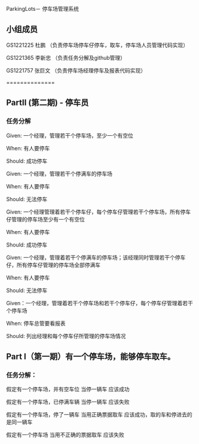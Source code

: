 ParkingLots－ 停车场管理系统

小组成员
----------------
GS1221225 杜鹏   （负责停车场停车仔停车，取车，停车场人员管理代码实现）

GS1221365 李新忠 （负责任务分解及github管理）

GS1221757 张巨文 （负责停车场经理停车及报表代码实现）


==============
## PartII (第二期) - 停车员 

### 任务分解

Given:	一个经理，管理若干个停车场，至少一个有空位

When:	有人要停车

Should:	成功停车


Given:	一个经理，管理若干个停满车的停车场

When:	有人要停车

Should:	无法停车


Given:	一个经理管理着若干个停车仔，每个停车仔管理若干个停车场，所有停车仔管理的停车场至少有一个有空位

When:	有人要停车

Should:	成功停车


Given:	一个经理，管理着若干个停满车的停车场；该经理同时管理若干个停车仔，所有停车仔管理的停车场全部停满车

When:	有人要停车

Should:	无法停车


Given：一个经理，管理着若干个停车场和若干个停车仔，每个停车仔管理着若干个停车场

When:	停车总管要看报表

Should:	列出经理和每个停车仔所管理的停车场情况





## Part I（第一期）有一个停车场，能够停车取车。

### 任务分解：

假定有一个停车场，并有空车位
当停一辆车
应该成功

假定有一个停车场，已停满车辆
当停一辆车
应该失败

假定有一个停车场，停了一辆车
当用正确票据取车
应该成功，取的车和停进去的是同一辆车

假定有一个停车场
当用不正确的票据取车
应该失败
